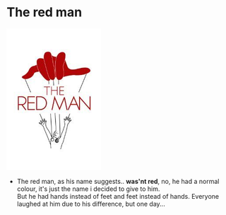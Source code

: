 # The red man

 ![redman](redman.jpg)

* The red man, as his name suggests.. **was'nt red**, no, he had a normal colour, it's just the name i decided to give to him.  
But he had hands instead of feet and feet instead of hands.
Everyone laughed at him due to his difference, but one day...
  
